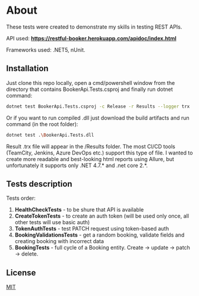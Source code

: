# About
These tests were created to demonstrate my skills in testing REST APIs.

API used: **https://restful-booker.herokuapp.com/apidoc/index.html**

Frameworks used: .NET5, nUnit.

## Installation

Just clone this repo locally, open a cmd/powershell window from the directory that contains BookerApi.Tests.csproj and finally run dotnet command:

```bash
dotnet test BookerApi.Tests.csproj -c Release -r Results --logger trx
```

Or if you want to run compiled .dll just download the build artifacts and run command (in the root folder):

```bash
dotnet test .\BookerApi.Tests.dll
```

Result .trx file will appear in the /Results folder. The most CI/CD tools (TeamCity, Jenkins, Azure DevOps etc.) support this type of file.
I wanted to create more readable and best-looking html reports using Allure, but unfortunately it supports only .NET 4.7.\* and .net core 2.\*.

## Tests description

Tests order:

  1. **HealthCheckTests** - to be shure that API is available
  2. **CreateTokenTests** - to create an auth token (will be used only once, all other tests will use basic auth)
  3. **TokenAuthTests** - test PATCH request using token-based auth
  4. **BookingValidationsTests** - get a random booking, validate fields and creating booking with incorrect data 
  5. **BookingTests** - full cycle of a Booking entity. Create -> update -> patch -> delete.

## License
[MIT](https://choosealicense.com/licenses/mit/)